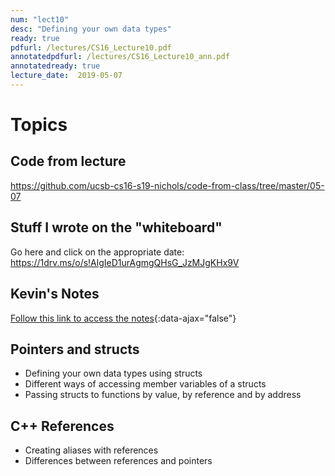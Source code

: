 ```yaml
---
num: "lect10"
desc: "Defining your own data types"
ready: true
pdfurl: /lectures/CS16_Lecture10.pdf
annotatedpdfurl: /lectures/CS16_Lecture10_ann.pdf
annotatedready: true
lecture_date:  2019-05-07
---
```


# Topics

## Code from lecture

<https://github.com/ucsb-cs16-s19-nichols/code-from-class/tree/master/05-07>

## Stuff I wrote on the "whiteboard"

Go here and click on the appropriate date:
<https://1drv.ms/o/s!AlgIeD1urAgmgQHsG_JzMJgKHx9V>

## Kevin's Notes

[Follow this link to access the notes](/lectures/CS16_Lecture10_Notes.docx){:data-ajax="false"}

## Pointers and structs
* Defining your own data types using structs
* Different ways of accessing member variables of a structs
* Passing structs to functions by value, by reference and by address

## C++ References
* Creating aliases with references
* Differences between references and pointers
